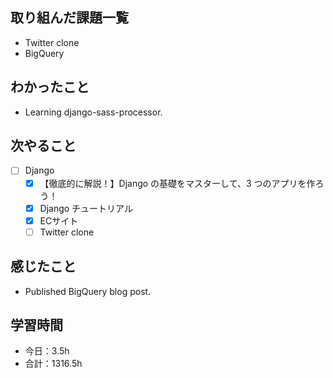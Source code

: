 ## 取り組んだ課題一覧
- Twitter clone
- BigQuery 

## わかったこと
- Learning django-sass-processor.

## 次やること
- [ ] Django
   - [x] 【徹底的に解説！】Django の基礎をマスターして、3 つのアプリを作ろう！
   - [x] Django チュートリアル
   - [x] ECサイト
   - [ ] Twitter clone

## 感じたこと
- Published BigQuery blog post.

## 学習時間

- 今日：3.5h
- 合計：1316.5h